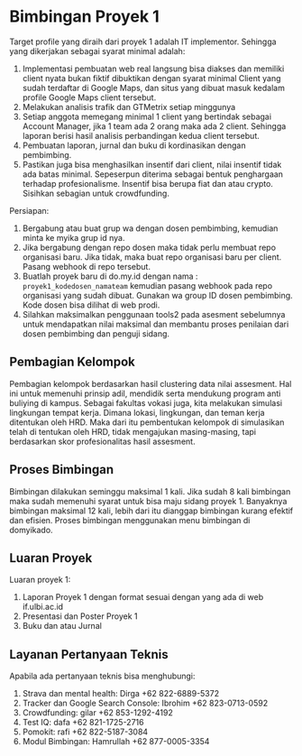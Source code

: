 # Bimbingan Proyek 1

Target profile yang diraih dari proyek 1 adalah IT implementor. Sehingga yang dikerjakan sebagai syarat minimal adalah:
1. Implementasi pembuatan web real langsung bisa diakses dan memiliki client nyata bukan fiktif dibuktikan dengan syarat minimal Client yang sudah terdaftar di Google Maps, dan situs yang dibuat masuk kedalam profile Google Maps client tersebut.
2. Melakukan analisis trafik dan GTMetrix setiap minggunya
3. Setiap anggota memegang minimal 1 client yang bertindak sebagai Account Manager, jika 1 team ada 2 orang maka ada 2 client. Sehingga laporan berisi hasil analisis perbandingan kedua client tersebut.
4. Pembuatan laporan, jurnal dan buku di kordinasikan dengan pembimbing.
5. Pastikan juga bisa menghasilkan insentif dari client, nilai insentif tidak ada batas minimal. Sepeserpun diterima sebagai bentuk penghargaan terhadap profesionalisme. Insentif bisa berupa fiat dan atau crypto. Sisihkan sebagian untuk crowdfunding.

Persiapan:
1. Bergabung atau buat grup wa dengan dosen pembimbing, kemudian minta ke myika grup id nya.
2. Jika bergabung dengan repo dosen maka tidak perlu membuat repo organisasi baru. Jika tidak, maka buat repo organisasi baru per client. Pasang webhook di repo tersebut.
3. Buatlah proyek baru di do.my.id dengan nama : `proyek1_kodedosen_namateam` kemudian pasang webhook pada repo organisasi yang sudah dibuat. Gunakan wa group ID dosen pembimbing. Kode dosen bisa dilihat di web prodi.
4. Silahkan maksimalkan penggunaan tools2 pada asesment sebelumnya untuk mendapatkan nilai maksimal dan membantu proses penilaian dari dosen pembimbing dan penguji sidang.



## Pembagian Kelompok

Pembagian kelompok berdasarkan hasil clustering data nilai assesment. Hal ini untuk memenuhi prinsip adil, mendidik serta mendukung program anti buliying di kampus. Sebagai fakultas vokasi juga, kita melakukan simulasi lingkungan tempat kerja. Dimana lokasi, lingkungan, dan teman kerja ditentukan oleh HRD. Maka dari itu pembentukan kelompok di simulasikan telah di tentukan oleh HRD, tidak mengajukan masing-masing, tapi berdasarkan skor profesionalitas hasil assesment.

## Proses Bimbingan

Bimbingan dilakukan seminggu maksimal 1 kali. Jika sudah 8 kali bimbingan maka sudah memenuhi syarat untuk bisa maju sidang proyek 1. Banyaknya bimbingan maksimal 12 kali, lebih dari itu dianggap bimbingan kurang efektif dan efisien. Proses bimbingan menggunakan menu bimbingan di domyikado.

## Luaran Proyek

Luaran proyek 1:
1. Laporan Proyek 1 dengan format sesuai dengan yang ada di web if.ulbi.ac.id
2. Presentasi dan Poster Proyek 1
3. Buku dan atau Jurnal

## Layanan Pertanyaan Teknis

Apabila ada pertanyaan teknis bisa menghubungi:
1. Strava dan mental health: Dirga +62 822-6889-5372
2. Tracker dan Google Search Console: Ibrohim +62 823-0713-0592
3. Crowdfunding: gilar +62 853-1292-4192
4. Test IQ: dafa +62 821-1725-2716
5. Pomokit: rafi +62 822-5187-3084
6. Modul Bimbingan: Hamrullah +62 877-0005-3354
